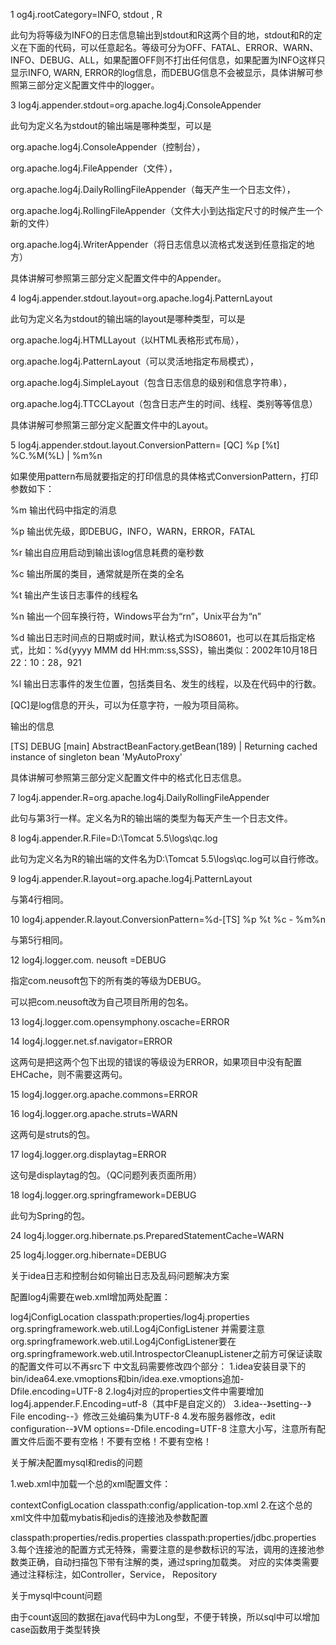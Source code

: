 1 og4j.rootCategory=INFO, stdout , R

此句为将等级为INFO的日志信息输出到stdout和R这两个目的地，stdout和R的定义在下面的代码，可以任意起名。等级可分为OFF、FATAL、ERROR、WARN、INFO、DEBUG、ALL，如果配置OFF则不打出任何信息，如果配置为INFO这样只显示INFO, WARN, ERROR的log信息，而DEBUG信息不会被显示，具体讲解可参照第三部分定义配置文件中的logger。

3 log4j.appender.stdout=org.apache.log4j.ConsoleAppender

此句为定义名为stdout的输出端是哪种类型，可以是

org.apache.log4j.ConsoleAppender（控制台），

org.apache.log4j.FileAppender（文件），

org.apache.log4j.DailyRollingFileAppender（每天产生一个日志文件），

org.apache.log4j.RollingFileAppender（文件大小到达指定尺寸的时候产生一个新的文件）

org.apache.log4j.WriterAppender（将日志信息以流格式发送到任意指定的地方）

具体讲解可参照第三部分定义配置文件中的Appender。

4 log4j.appender.stdout.layout=org.apache.log4j.PatternLayout

此句为定义名为stdout的输出端的layout是哪种类型，可以是

org.apache.log4j.HTMLLayout（以HTML表格形式布局），

org.apache.log4j.PatternLayout（可以灵活地指定布局模式），

org.apache.log4j.SimpleLayout（包含日志信息的级别和信息字符串），

org.apache.log4j.TTCCLayout（包含日志产生的时间、线程、类别等等信息）

具体讲解可参照第三部分定义配置文件中的Layout。

5 log4j.appender.stdout.layout.ConversionPattern= [QC] %p [%t] %C.%M(%L) | %m%n

如果使用pattern布局就要指定的打印信息的具体格式ConversionPattern，打印参数如下：

%m 输出代码中指定的消息

%p 输出优先级，即DEBUG，INFO，WARN，ERROR，FATAL

%r 输出自应用启动到输出该log信息耗费的毫秒数

%c 输出所属的类目，通常就是所在类的全名

%t 输出产生该日志事件的线程名

%n 输出一个回车换行符，Windows平台为“rn”，Unix平台为“n”

%d 输出日志时间点的日期或时间，默认格式为ISO8601，也可以在其后指定格式，比如：%d{yyyy MMM dd HH:mm:ss,SSS}，输出类似：2002年10月18日 22：10：28，921

%l 输出日志事件的发生位置，包括类目名、发生的线程，以及在代码中的行数。

[QC]是log信息的开头，可以为任意字符，一般为项目简称。

输出的信息

[TS] DEBUG [main] AbstractBeanFactory.getBean(189) | Returning cached instance of singleton bean 'MyAutoProxy'

具体讲解可参照第三部分定义配置文件中的格式化日志信息。

7 log4j.appender.R=org.apache.log4j.DailyRollingFileAppender

此句与第3行一样。定义名为R的输出端的类型为每天产生一个日志文件。

8 log4j.appender.R.File=D:\Tomcat 5.5\logs\qc.log

此句为定义名为R的输出端的文件名为D:\Tomcat 5.5\logs\qc.log可以自行修改。

9 log4j.appender.R.layout=org.apache.log4j.PatternLayout

与第4行相同。

10 log4j.appender.R.layout.ConversionPattern=%d-[TS] %p %t %c - %m%n

与第5行相同。

12 log4j.logger.com. neusoft =DEBUG

指定com.neusoft包下的所有类的等级为DEBUG。

可以把com.neusoft改为自己项目所用的包名。

13 log4j.logger.com.opensymphony.oscache=ERROR

14 log4j.logger.net.sf.navigator=ERROR

这两句是把这两个包下出现的错误的等级设为ERROR，如果项目中没有配置EHCache，则不需要这两句。

15 log4j.logger.org.apache.commons=ERROR

16 log4j.logger.org.apache.struts=WARN

这两句是struts的包。

17 log4j.logger.org.displaytag=ERROR

这句是displaytag的包。（QC问题列表页面所用）

18 log4j.logger.org.springframework=DEBUG

此句为Spring的包。

24 log4j.logger.org.hibernate.ps.PreparedStatementCache=WARN

25 log4j.logger.org.hibernate=DEBUG

关于idea日志和控制台如何输出日志及乱码问题解决方案

配置log4j需要在web.xml增加两处配置：

log4jConfigLocation classpath:properties/log4j.properties org.springframework.web.util.Log4jConfigListener 并需要注意org.springframework.web.util.Log4jConfigListener要在org.springframework.web.util.IntrospectorCleanupListener之前方可保证读取的配置文件可以不再src下
中文乱码需要修改四个部分： 1.idea安装目录下的bin/idea64.exe.vmoptions和bin/idea.exe.vmoptions追加-Dfile.encoding=UTF-8 2.log4j对应的properties文件中需要增加log4j.appender.F.Encoding=utf-8（其中F是自定义的） 3.idea--》setting--》File encoding--》修改三处编码集为UTF-8 4.发布服务器修改，edit configuration--》VM options=-Dfile.encoding=UTF-8 注意大小写，注意所有配置文件后面不要有空格！不要有空格！不要有空格！

关于解决配置mysql和redis的问题

1.web.xml中加载一个总的xml配置文件：

contextConfigLocation classpath:config/application-top.xml
2.在这个总的xml文件中加载mybatis和jedis的连接池及参数配置

classpath:properties/redis.properties classpath:properties/jdbc.properties
3.每个连接池的配置方式无特殊，需要注意的是参数标识的写法，调用的连接池参数类正确，自动扫描包下带有注解的类，通过spring加载类。 对应的实体类需要通过注释标注，如Controller，Service， Repository

关于mysql中count问题

由于count返回的数据在java代码中为Long型，不便于转换，所以sql中可以增加case函数用于类型转换